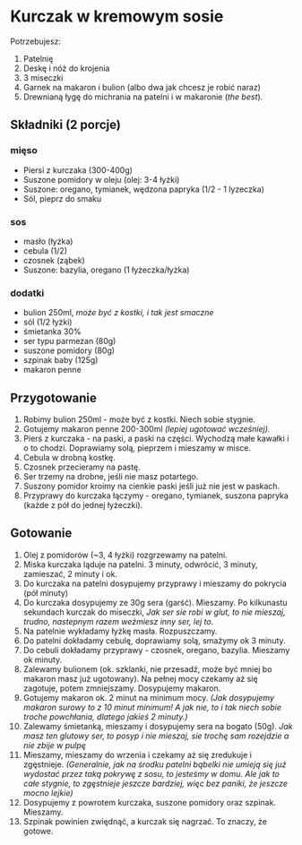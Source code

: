# Kurczak w kremowym sosie

Potrzebujesz:

1. Patelnię
1. Deskę i nóż do krojenia
1. 3 miseczki
1. Garnek na makaron i bulion (albo dwa jak chcesz je robić naraz)
1. Drewnianą łygę do michrania na patelni i w makaronie (*the best*).

## Składniki (2 porcje)

### mięso

* Piersi z kurczaka (300-400g)
* Suszone pomidory w oleju (olej: 3-4 łyżki)
* Suszone: oregano, tymianek, wędzona papryka (1/2 - 1 lyzeczka)
* Sól, pieprz do smaku

### sos

* masło (łyżka)
* cebula (1/2)
* czosnek (ząbek)
* Suszone: bazylia, oregano (1 łyżeczka/łyżka)

### dodatki

* bulion 250ml, *może być z kostki, i tak jest smaczne*
* sól (1/2 łyżki)
* śmietanka 30%
* ser typu parmezan (80g)
* suszone pomidory (80g)
* szpinak baby (125g)
* makaron penne

## Przygotowanie

1. Robimy bulion 250ml - może być z kostki. Niech sobie stygnie.
1. Gotujemy makaron penne 200-300ml *(lepiej ugotować wcześniej).*
1. Pierś z kurczaka - na paski, a paski na części. Wychodzą małe kawałki i o to chodzi. Doprawiamy solą, pieprzem i mieszamy w misce.
1. Cebula w drobną kostkę.
1. Czosnek przecieramy na pastę.
1. Ser trzemy na drobne, jeśli nie masz potartego.
1. Suszony pomidor kroimy na cienkie paski jeśli już nie jest w paskach.
1. Przyprawy do kurczaka łączymy - oregano, tymianek, suszona papryka (każde z pół do jednej łyżeczki).

## Gotowanie

1. Olej z pomidorów (~3, 4 łyżki) rozgrzewamy na patelni. 
1. Miska kurczaka ląduje na patelni. 3 minuty, odwrócić, 3 minuty, zamieszać, 2 minuty i ok.
1. Do kurczaka na patelni dosypujemy przyprawy i mieszamy do pokrycia (pół minuty)
1. Do kurczaka dosypujemy ze 30g sera (garść). Mieszamy. Po kilkunastu sekundach kurczak do miseczki, *Jak ser sie robi w glut, to nie mieszaj, trudno, nastepnym razem weżmiesz inny ser, lej to*. 
1. Na patelnie wykładamy łyżkę masła. Rozpuszczamy.
1. Do patelni dokładamy cebulę, doprawiamy solą, smażymy ok 3 minuty.
1. Do cebuli dokładamy przyprawy - czosnek, oregano, bazylia. Mieszamy ok minuty.
1. Zalewamy bulionem (ok. szklanki, nie przesadź, może być mniej bo makaron masz już ugotowany). Na pełnej mocy czekamy aż się zagotuje, potem zmniejszamy. Dosypujemy makaron.
1. Gotujemy makaron ok. 2 minut na minimum mocy. *(Jak dosypujemy makaron surowy to z 10 minut minimum! A jak nie, to i tak niech sobie troche powchłania, dlatego jakieś 2 minuty.)*
1. Zalewamy śmietanką, mieszamy i dosypujemy sera na bogato (50g). *Jak masz ten glutowy ser, to posyp i nie mieszaj, sie trochę sam rozejdzie a nie zbije w pulpę*
1. Mieszamy, mieszamy do wrzenia i czekamy aż się zredukuje i zgęstnieje. *(Generalnie, jak na środku patelni bąbelki nie umieją się już wydostać przez taką pokrywę z sosu, to jesteśmy w domu. Ale jak to całe stygnie, to zgęstnieje jeszcze bardziej, więc bez paniki, że jeszcze mocno lejkie)*
1. Dosypujemy z powrotem kurczaka, suszone pomidory oraz szpinak. Mieszamy.
1. Szpinak powinien zwiędnąć, a kurczak się nagrzać. To znaczy, że gotowe.